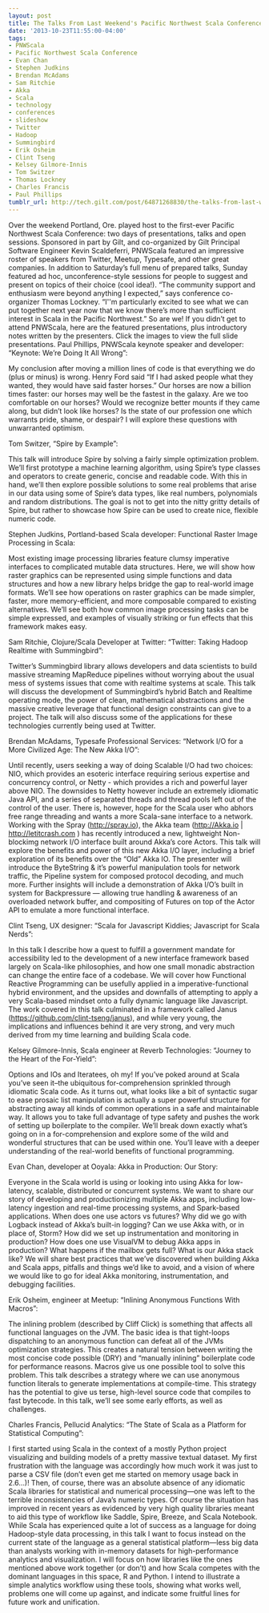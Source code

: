 ```yaml
---
layout: post
title: The Talks From Last Weekend's Pacific Northwest Scala Conference
date: '2013-10-23T11:55:00-04:00'
tags:
- PNWScala
- Pacific Northwest Scala Conference
- Evan Chan
- Stephen Judkins
- Brendan McAdams
- Sam Ritchie
- Akka
- Scala
- technology
- conferences
- slideshow
- Twitter
- Hadoop
- Summingbird
- Erik Osheim
- Clint Tseng
- Kelsey Gilmore-Innis
- Tom Switzer
- Thomas Lockney
- Charles Francis
- Paul Phillips
tumblr_url: http://tech.gilt.com/post/64871268830/the-talks-from-last-weekends-pacific-northwest
---
```

Over the weekend Portland, Ore. played host to the first-ever Pacific Northwest Scala Conference: two days of presentations, talks and open sessions. Sponsored in part by Gilt, and co-organized by Gilt Principal Software Engineer Kevin Scaldeferri, PNWScala featured an impressive roster of speakers from Twitter, Meetup, Typesafe, and other great companies. In addition to Saturday’s full menu of prepared talks, Sunday featured ad hoc, unconference-style sessions for people to suggest and present on topics of their choice (cool idea!).
“The community support and enthusiasm were beyond anything I expected,” says conference co-organizer Thomas Lockney. “I''m particularly excited to see what we can put together next year now that we know there’s more than sufficient interest in Scala in the Pacific Northwest.” So are we!
If you didn’t get to attend PNWScala, here are the featured presentations, plus introductory notes written by the presenters. Click the images to view the full slide presentations.
Paul Phillips, PNWScala keynote speaker and developer: “Keynote: We’re Doing It All Wrong”:

My conclusion after moving a million lines of code is that everything we do (plus or minus) is wrong. Henry Ford said “If I had asked people what they wanted, they would have said faster horses.” Our horses are now a billion times faster: our horses may well be the fastest in the galaxy. Are we too comfortable on our horses? Would we recognize better mounts if they came along, but didn’t look like horses? Is the state of our profession one which warrants pride, shame, or despair? I will explore these questions with unwarranted optimism.

 

Tom Switzer, “Spire by Example”:

This talk will introduce Spire by solving a fairly simple optimization problem. We’ll first prototype a machine learning algorithm, using Spire’s type classes and operators to create generic, concise and readable code. With this in hand, we’ll then explore possible solutions to some real problems that arise in our data using some of Spire’s data types, like real numbers, polynomials and random distributions. The goal is not to get into the nitty gritty details of Spire, but rather to showcase how Spire can be used to create nice, flexible numeric code.



Stephen Judkins, Portland-based Scala developer: Functional Raster Image Processing in Scala:

Most existing image processing libraries feature clumsy imperative interfaces to complicated mutable data structures. Here, we will show how raster graphics can be represented using simple functions and data structures and how a new library helps bridge the gap to real-world image formats. We’ll see how operations on raster graphics can be made simpler, faster, more memory-efficient, and more composable compared to existing alternatives. We’ll see both how common image processing tasks can be simple expressed, and examples of visually striking or fun effects that this framework makes easy.



Sam Ritchie, Clojure/Scala Developer at Twitter: “Twitter: Taking Hadoop Realtime with Summingbird”:

Twitter’s Summingbird library allows developers and data scientists to build massive streaming MapReduce pipelines without worrying about the usual mess of systems issues that come with realtime systems at scale. This talk will discuss the development of Summingbird’s hybrid Batch and Realtime operating mode, the power of clean, mathematical abstractions and the massive creative leverage that functional design constraints can give to a project.
The talk will also discuss some of the applications for these technologies currently being used at Twitter.



Brendan McAdams, Typesafe Professional Services: “Network I/O for a More Civilized Age: The New Akka I/O”:

Until recently, users seeking a way of doing Scalable I/O had two choices: NIO, which provides an esoteric interface requiring serious expertise and concurrency control, or Netty - which provides a rich and powerful layer above NIO. The downsides to Netty however include an extremely idiomatic Java API, and a series of separated threads and thread pools left out of the control of the user.
There is, however, hope for the Scala user who abhors free range threading and wants a more Scala-sane interface to a network. Working with the Spray (http://spray.io), the Akka team (http://Akka.io | http://letitcrash.com ) has recently introduced a new, lightweight Non-blockimg network I/O interface built around Akka’s core Actors.
This talk will explore the benefits and power of this new Akka I/O layer, including a brief exploration of its benefits over the “Old” Akka IO. The presenter will introduce the ByteString & it’s powerful manipulation tools for network traffic, the Pipeline system for composed protocol decoding, and much more. Further insights will include a demonstration of Akka I/O’s built in system for Backpressure — allowing true handling & awareness of an overloaded network buffer, and compositing of Futures on top of the Actor API to emulate a more functional interface.




Clint Tseng, UX designer: “Scala for Javascript Kiddies; Javascript for Scala Nerds”:

In this talk I describe how a quest to fulfill a government mandate for accessibility led to the development of a new interface framework based largely on Scala-like philosophies, and how one small monadic abstraction can change the entire face of a codebase. We will cover how Functional Reactive Programming can be usefully applied in a imperative-functional hybrid environment, and the upsides and downfalls of attempting to apply a very Scala-based mindset onto a fully dynamic language like Javascript. The work covered in this talk culminated in a framework called Janus (https://github.com/clint-tseng/janus), and while very young, the implications and influences behind it are very strong, and very much derived from my time learning and building Scala code.



Kelsey Gilmore-Innis, Scala engineer at Reverb Technologies: “Journey to the Heart of the For-Yield”:

Options and IOs and Iteratees, oh my! If you’ve poked around at Scala you’ve seen it–the ubiquitous for-comprehension sprinkled through idiomatic Scala code. As it turns out, what looks like a bit of syntactic sugar to ease prosaic list manipulation is actually a super powerful structure for abstracting away all kinds of common operations in a safe and maintainable way. It allows you to take full advantage of type safety and pushes the work of setting up boilerplate to the compiler. We’ll break down exactly what’s going on in a for-comprehension and explore some of the wild and wonderful structures that can be used within one. You’ll leave with a deeper understanding of the real-world benefits of functional programming.

 

Evan Chan, developer at Ooyala: Akka in Production: Our Story:

Everyone in the Scala world is using or looking into using Akka for low-latency, scalable, distributed or concurrent systems. We want to share our story of developing and productionizing multiple Akka apps, including low-latency ingestion and real-time processing systems, and Spark-based applications.
When does one use actors vs futures?
Why did we go with Logback instead of Akka’s built-in logging?
Can we use Akka with, or in place of, Storm?
How did we set up instrumentation and monitoring in production?
How does one use VisualVM to debug Akka apps in production?
What happens if the mailbox gets full?
What is our Akka stack like?
We will share best practices that we’ve discovered when building Akka and Scala apps, pitfalls and things we’d like to avoid, and a vision of where we would like to go for ideal Akka monitoring, instrumentation, and debugging facilities.


 

Erik Osheim, engineer at Meetup: “Inlining Anonymous Functions With Macros”:


The inlining problem (described by Cliff Click) is something that affects all functional languages on the JVM. The basic idea is that tight-loops dispatching to an anonymous function can defeat all of the JVMs optimization strategies. This creates a natural tension between writing the most concise code possible (DRY) and “manually inlining” boilerplate code for performance reasons.
Macros give us one possible tool to solve this problem. This talk describes a strategy where we can use anonymous function literals to generate implementations at compile-time. This strategy has the potential to give us terse, high-level source code that compiles to fast bytecode. In this talk, we’ll see some early efforts, as well as challenges.



Charles Francis, Pellucid Analytics: “The State of Scala as a Platform for Statistical Computing”:

I first started using Scala in the context of a mostly Python project visualizing and building models of a pretty massive textual dataset. My first frustration with the language was accordingly how much work it was just to parse a CSV file (don’t even get me started on memory usage back in 2.6…)! Then, of course, there was an absolute absence of any idiomatic Scala libraries for statistical and numerical processing—one was left to the terrible inconsistencies of Java’s numeric types. Of course the situation has improved in recent years as evidenced by very high quality libraries meant to aid this type of workflow like Saddle, Spire, Breeze, and Scala Notebook. While Scala has experienced quite a lot of success as a language for doing Hadoop-style data processing, in this talk I want to focus instead on the current state of the language as a general statistical platform—less big data than analysts working with in-memory datasets for high-performance analytics and visualization. I will focus on how libraries like the ones mentioned above work together (or don’t) and how Scala competes with the dominant languages in this space, R and Python. I intend to illustrate a simple analytics workflow using these tools, showing what works well, problems one will come up against, and indicate some fruitful lines for future work and unification.
